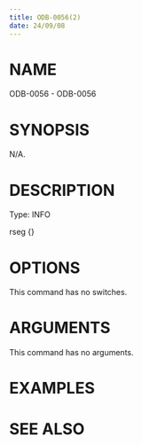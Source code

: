 ```yaml
---
title: ODB-0056(2)
date: 24/09/08
---
```


# NAME

ODB-0056 - ODB-0056

# SYNOPSIS

N/A.

# DESCRIPTION

Type: INFO

rseg {}

# OPTIONS

This command has no switches.

# ARGUMENTS

This command has no arguments.

# EXAMPLES

# SEE ALSO
